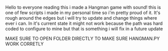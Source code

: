 Hello to everyone reading this i made a Hangman game with sound! 
this is one of few scripts i made in my personal time so i'm pretty proud of it. 
It's rough around the edges but i will try to update and change things where ever i can.
In it's current state it might not work because the path was hard coded to configure to mine but that is something i will fix in a future update

MAKE SURE TO OPEN FOLDER DIRECTLY TO MAKE SURE HANGMAN.PY WORK CORRETLY
